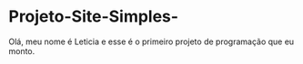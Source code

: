 # Projeto-Site-Simples-
Olá, meu nome é Leticia e esse é o primeiro projeto de programação que eu monto. 
